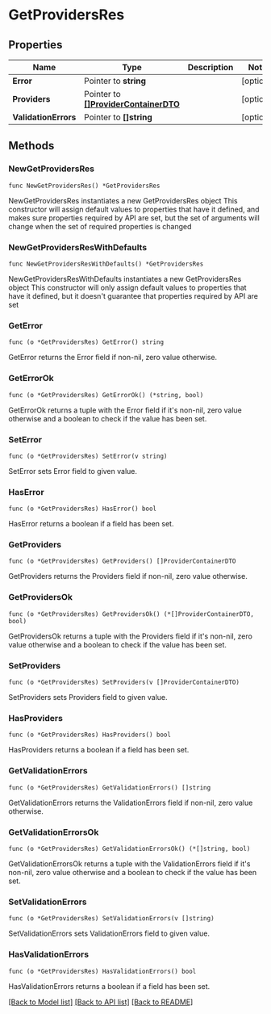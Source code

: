 # GetProvidersRes

## Properties

Name | Type | Description | Notes
------------ | ------------- | ------------- | -------------
**Error** | Pointer to **string** |  | [optional] 
**Providers** | Pointer to [**[]ProviderContainerDTO**](ProviderContainerDTO.md) |  | [optional] 
**ValidationErrors** | Pointer to **[]string** |  | [optional] 

## Methods

### NewGetProvidersRes

`func NewGetProvidersRes() *GetProvidersRes`

NewGetProvidersRes instantiates a new GetProvidersRes object
This constructor will assign default values to properties that have it defined,
and makes sure properties required by API are set, but the set of arguments
will change when the set of required properties is changed

### NewGetProvidersResWithDefaults

`func NewGetProvidersResWithDefaults() *GetProvidersRes`

NewGetProvidersResWithDefaults instantiates a new GetProvidersRes object
This constructor will only assign default values to properties that have it defined,
but it doesn't guarantee that properties required by API are set

### GetError

`func (o *GetProvidersRes) GetError() string`

GetError returns the Error field if non-nil, zero value otherwise.

### GetErrorOk

`func (o *GetProvidersRes) GetErrorOk() (*string, bool)`

GetErrorOk returns a tuple with the Error field if it's non-nil, zero value otherwise
and a boolean to check if the value has been set.

### SetError

`func (o *GetProvidersRes) SetError(v string)`

SetError sets Error field to given value.

### HasError

`func (o *GetProvidersRes) HasError() bool`

HasError returns a boolean if a field has been set.

### GetProviders

`func (o *GetProvidersRes) GetProviders() []ProviderContainerDTO`

GetProviders returns the Providers field if non-nil, zero value otherwise.

### GetProvidersOk

`func (o *GetProvidersRes) GetProvidersOk() (*[]ProviderContainerDTO, bool)`

GetProvidersOk returns a tuple with the Providers field if it's non-nil, zero value otherwise
and a boolean to check if the value has been set.

### SetProviders

`func (o *GetProvidersRes) SetProviders(v []ProviderContainerDTO)`

SetProviders sets Providers field to given value.

### HasProviders

`func (o *GetProvidersRes) HasProviders() bool`

HasProviders returns a boolean if a field has been set.

### GetValidationErrors

`func (o *GetProvidersRes) GetValidationErrors() []string`

GetValidationErrors returns the ValidationErrors field if non-nil, zero value otherwise.

### GetValidationErrorsOk

`func (o *GetProvidersRes) GetValidationErrorsOk() (*[]string, bool)`

GetValidationErrorsOk returns a tuple with the ValidationErrors field if it's non-nil, zero value otherwise
and a boolean to check if the value has been set.

### SetValidationErrors

`func (o *GetProvidersRes) SetValidationErrors(v []string)`

SetValidationErrors sets ValidationErrors field to given value.

### HasValidationErrors

`func (o *GetProvidersRes) HasValidationErrors() bool`

HasValidationErrors returns a boolean if a field has been set.


[[Back to Model list]](../README.md#documentation-for-models) [[Back to API list]](../README.md#documentation-for-api-endpoints) [[Back to README]](../README.md)


